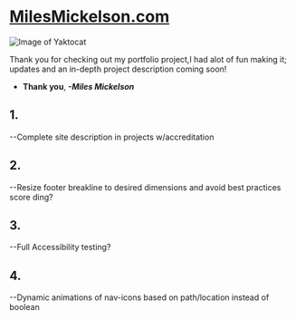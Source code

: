 # **[MilesMickelson.com](https://milesmickelson.com)**

![Image of Yaktocat](https://octodex.github.com/images/yaktocat.png)

Thank you for checking out my portfolio project,I had alot of fun making it; updates and an in-depth project description coming soon!

* **Thank you**, ***-Miles Mickelson***

<!-- TODO's -->

## 1.
--Complete site description in projects w/accreditation

## 2.
--Resize footer breakline to desired dimensions and avoid best practices score ding?

## 3.
--Full Accessibility testing?

## 4.
--Dynamic animations of nav-icons based on path/location instead of boolean
